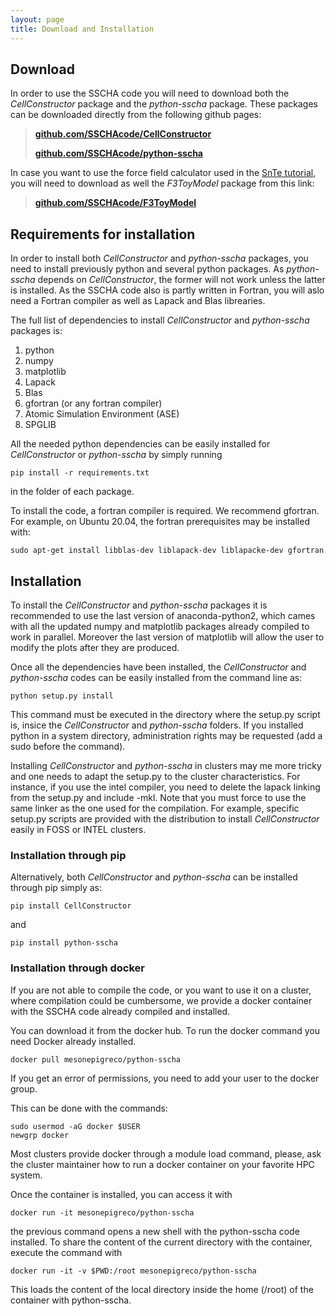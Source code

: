 ```yaml
---
layout: page
title: Download and Installation
---
```


## Download

In order to use the SSCHA code you will need to download both the  *CellConstructor* package and the *python-sscha* package. These packages can be downloaded directly from the following github pages:

> [**github.com/SSCHAcode/CellConstructor**](https://github.com/SSCHAcode/CellConstructor)
>
> [**github.com/SSCHAcode/python-sscha**](https://github.com/SSCHAcode/python-sscha)

In case you want to use the force field calculator used in the [SnTe tutorial](http://sscha.eu/Tutorials/SnSe/), you will need to download as well the *F3ToyModel* package from this link:

> [**github.com/SSCHAcode/F3ToyModel**](https://github.com/SSCHAcode/F3ToyModel) 

## Requirements for installation

In order to install both *CellConstructor* and *python-sscha* packages, you need to install previously python and several python packages. As *python-sscha* depends on *CellConstructor*, the former will not work unless the latter is installed. As the SSCHA code also is partly written in Fortran, you will aslo need a Fortran compiler as well as Lapack and Blas librearies. 

The full list of dependencies to install *CellConstructor* and *python-sscha* packages is:
1. python
2. numpy
3. matplotlib
3. Lapack
4. Blas
5. gfortran (or any fortran compiler)
6. Atomic Simulation Environment (ASE)
7. SPGLIB

All the needed python dependencies can be easily installed for *CellConstructor* or *python-sscha* by simply running
```
pip install -r requirements.txt
```
in the folder of each package.

To install the code, a fortran compiler is required. We recommend gfortran. 
For example, on Ubuntu 20.04, the fortran prerequisites may be installed with:
```
sudo apt-get install libblas-dev liblapack-dev liblapacke-dev gfortran
```



## Installation

To install the *CellConstructor* and *python-sscha* packages it is recommended to use the last version of anaconda-python2, which cames with all the updated numpy and matplotlib packages already compiled to work in parallel. Moreover the last version of matplotlib will allow the user to modify the plots after they are produced.

Once all the dependencies have been installed, the *CellConstructor* and *python-sscha* codes can be easily installed from the command line as:
```
python setup.py install
```
This command must be executed in the directory where the setup.py script is, insice the *CellConstructor* and *python-sscha* folders. If you installed python in a system directory, administration rights may be requested (add a sudo before the command). 

Installing *CellConstructor* and *python-sscha* in clusters may me more tricky and one needs to adapt the setup.py to the cluster characteristics. For instance, if you use the intel compiler, you need to delete the lapack linking from the setup.py and include -mkl. Note that you must force to use the same linker as the one used for the compilation. For example, specific setup.py scripts are provided with the distribution to install *CellConstructor* easily in FOSS or INTEL clusters. 

### Installation through pip

Alternatively, both *CellConstructor* and *python-sscha* can be installed through pip simply as:
```
pip install CellConstructor
``` 
and
```
pip install python-sscha 
```


### Installation through docker
If you are not able to compile the code, or you want to use it on a cluster, where compilation could be cumbersome, we provide a docker container with the SSCHA code already compiled and installed.

You can download it from the docker hub. To run the docker command you need Docker already installed.
```
docker pull mesonepigreco/python-sscha
```
If you get an error of permissions, you need to add your user to the docker group. 

This can be done with the commands:
```
sudo usermod -aG docker $USER
newgrp docker
```

Most clusters provide docker through a module load command, please, ask the cluster maintainer how to run a docker container on your favorite HPC system.

Once the container is installed, you can access it with

```
docker run -it mesonepigreco/python-sscha
```

the previous command opens a new shell with the python-sscha code installed.
To share the content of the current directory with the container, execute the command with

```
docker run -it -v $PWD:/root mesonepigreco/python-sscha
```

This loads the content of the local directory inside the home (/root) of the container with python-sscha.



